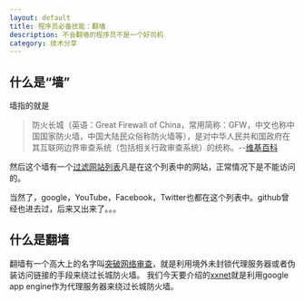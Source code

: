 ```yaml
---
layout: default
title: 程序员必备技能：翻墙
description: 不会翻墙的程序员不是一个好司机
category: 技术分享
---
```


## 什么是“墙”

墙指的就是
> 防火长城（英语：Great Firewall of China，常用简称：GFW，中文也称中国国家防火墙，中国大陆民众俗称防火墙等），是对中华人民共和国政府在其互联网边界审查系统（包括相关行政审查系统）的统称。--[维基百科](https://zh.wikipedia.org/wiki/%E9%98%B2%E7%81%AB%E9%95%BF%E5%9F%8E)

然后这个墙有一个[过滤网站列表](https://zh.wikipedia.org/wiki/%E4%B8%AD%E5%8D%8E%E4%BA%BA%E6%B0%91%E5%85%B1%E5%92%8C%E5%9B%BD%E8%A2%AB%E5%B0%81%E9%94%81%E7%BD%91%E7%AB%99%E5%88%97%E8%A1%A8)凡是在这个列表中的网站，正常情况下是不能访问的。

当然了，google，YouTube，Facebook，Twitter也都在这个列表中。github曾经也进去过，后来又出来了。。。

## 什么是翻墙

翻墙有一个高大上的名字叫[突破网络审查](https://zh.wikipedia.org/wiki/%E7%AA%81%E7%A0%B4%E7%BD%91%E7%BB%9C%E5%AE%A1%E6%9F%A5)，就是利用境外未封锁代理服务器或者伪装访问链接的手段来绕过长城防火墙。
我们今天要介绍的[xxnet](https://github.com/XX-net/XX-Net)就是利用google app engine作为代理服务器来绕过长城防火墙。

## 
